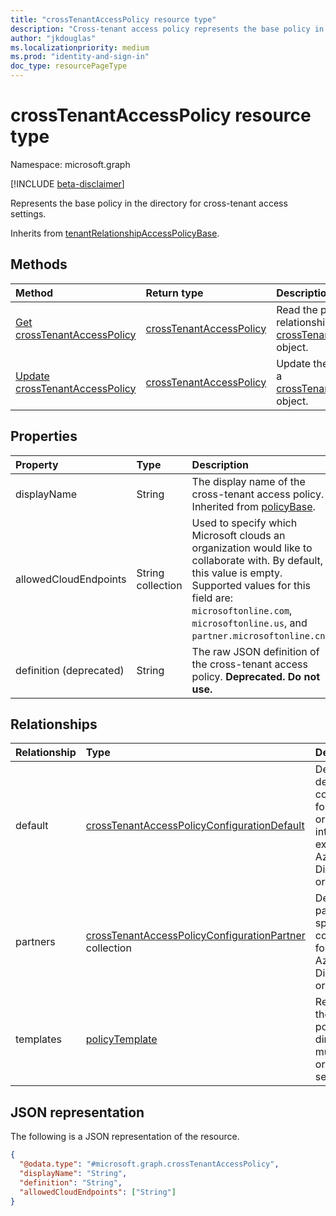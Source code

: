 ```yaml
---
title: "crossTenantAccessPolicy resource type"
description: "Cross-tenant access policy represents the base policy in the directory for cross-tenant access settings."
author: "jkdouglas"
ms.localizationpriority: medium
ms.prod: "identity-and-sign-in"
doc_type: resourcePageType
---
```


# crossTenantAccessPolicy resource type

Namespace: microsoft.graph

[!INCLUDE [beta-disclaimer](../../includes/beta-disclaimer.md)]

Represents the base policy in the directory for cross-tenant access settings.

Inherits from [tenantRelationshipAccessPolicyBase](../resources/tenantrelationshipaccesspolicybase.md).

## Methods

|Method|Return type|Description|
|:---|:---|:---|
|[Get crossTenantAccessPolicy](../api/crosstenantaccesspolicy-get.md)|[crossTenantAccessPolicy](../resources/crosstenantaccesspolicy.md)|Read the properties and relationships of a [crossTenantAccessPolicy](../resources/crosstenantaccesspolicy.md) object.|
|[Update crossTenantAccessPolicy](../api/crosstenantaccesspolicy-update.md)|[crossTenantAccessPolicy](../resources/crosstenantaccesspolicy.md)|Update the properties of a [crossTenantAccessPolicy](../resources/crosstenantaccesspolicy.md) object.|

## Properties

|Property|Type|Description|
|:---|:---|:---|
| displayName | String | The display name of the cross-tenant access policy. Inherited from [policyBase](../resources/policybase.md).|
| allowedCloudEndpoints | String collection | Used to specify which Microsoft clouds an organization would like to collaborate with. By default, this value is empty. Supported values for this field are: `microsoftonline.com`, `microsoftonline.us`, and `partner.microsoftonline.cn`. |
| definition (deprecated) | String | The raw JSON definition of the cross-tenant access policy. **Deprecated. Do not use.**|

## Relationships

|Relationship|Type|Description|
|:---|:---|:---|
|default|[crossTenantAccessPolicyConfigurationDefault](../resources/crosstenantaccesspolicyconfigurationdefault.md)|Defines the default configuration for how your organization interacts with external Azure Active Directory organizations.|
|partners|[crossTenantAccessPolicyConfigurationPartner](../resources/crosstenantaccesspolicyconfigurationpartner.md) collection|Defines partner-specific configurations for external Azure Active Directory organizations.|
|templates|[policyTemplate](../resources/policytemplate.md)|Represents the base policy in the directory for multi-tenant organization settings.|

## JSON representation

The following is a JSON representation of the resource.
<!-- {
  "blockType": "resource",
  "keyProperty": "id",
  "@odata.type": "microsoft.graph.crossTenantAccessPolicy",
  "baseType": "microsoft.graph.tenantRelationshipAccessPolicyBase",
  "openType": false
}
-->

``` json
{
  "@odata.type": "#microsoft.graph.crossTenantAccessPolicy",
  "displayName": "String",
  "definition": "String",
  "allowedCloudEndpoints": ["String"]
}
```
